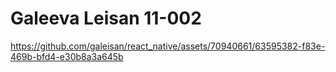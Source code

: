 # Galeeva Leisan 11-002


https://github.com/galeisan/react_native/assets/70940661/63595382-f83e-469b-bfd4-e30b8a3a645b

